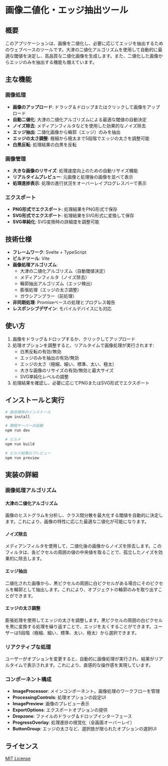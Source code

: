 # 画像二値化・エッジ抽出ツール

## 概要

このアプリケーションは、画像を二値化し、必要に応じてエッジを抽出するためのウェブベースのツールです。大津の二値化アルゴリズムを使用して自動的に最適な閾値を決定し、高品質な二値化画像を生成します。また、二値化した画像からエッジのみを抽出する機能も備えています。

## 主な機能

### 画像処理

- **画像のアップロード**: ドラッグ＆ドロップまたはクリックして画像をアップロード
- **自動二値化**: 大津の二値化アルゴリズムによる最適な閾値の自動決定
- **ノイズ除去**: メディアンフィルタなどを使用した効果的なノイズ除去
- **エッジ抽出**: 二値化画像から輪郭（エッジ）のみを抽出
- **エッジの太さ調整**: 極細から極太まで5段階でエッジの太さを調整可能
- **白黒反転**: 処理結果の白黒を反転

### 画像管理

- **大きな画像のリサイズ**: 処理速度向上のための自動リサイズ機能
- **リアルタイムプレビュー**: 元画像と処理後の画像を並べて表示
- **処理進捗表示**: 処理の進行状況をオーバーレイプログレスバーで表示

### エクスポート

- **PNG形式でエクスポート**: 処理結果をPNG形式で保存
- **SVG形式でエクスポート**: 処理結果をSVG形式に変換して保存
- **SVG単純化**: SVG変換時の詳細度を調整可能

## 技術仕様

- **フレームワーク**: Svelte + TypeScript
- **ビルドツール**: Vite
- **画像処理アルゴリズム**:
  - 大津の二値化アルゴリズム（自動閾値決定）
  - メディアンフィルタ（ノイズ除去）
  - 輪郭抽出アルゴリズム（エッジ検出）
  - 膨張処理（エッジの太さ調整）
  - ガウシアンブラー（前処理）
- **非同期処理**: Promiseベースの処理とプログレス報告
- **レスポンシブデザイン**: モバイルデバイスにも対応

## 使い方

1. 画像をドラッグ＆ドロップするか、クリックしてアップロード
2. 処理オプションを調整すると、リアルタイムで画像処理が実行されます:
   - 白黒反転の有効/無効
   - エッジのみを抽出の有効/無効
   - エッジの太さ（極細、細い、標準、太い、極太）
   - 大きな画像のリサイズの有効/無効と最大サイズ
   - SVG単純化レベルの調整
3. 処理結果を確認し、必要に応じてPNGまたはSVG形式でエクスポート

## インストールと実行

```bash
# 依存関係のインストール
npm install

# 開発サーバーの起動
npm run dev

# ビルド
npm run build

# ビルド結果のプレビュー
npm run preview
```

## 実装の詳細

### 画像処理アルゴリズム

#### 大津の二値化アルゴリズム
画像のヒストグラムを分析し、クラス間分散を最大化する閾値を自動的に決定します。これにより、画像の特性に応じた最適な二値化が可能になります。

#### ノイズ除去
メディアンフィルタを使用して、二値化後の画像からノイズを除去します。このフィルタは、各ピクセルの周囲の値の中央値を取ることで、孤立したノイズを効果的に除去します。

#### エッジ抽出
二値化された画像から、黒ピクセルの周囲に白ピクセルがある場合にそのピクセルを輪郭として抽出します。これにより、オブジェクトの輪郭のみを取り出すことができます。

#### エッジの太さ調整
膨張処理を使用してエッジの太さを調整します。黒ピクセルの周囲の白ピクセルを黒に変換する処理を繰り返すことで、エッジを太くすることができます。ユーザーは5段階（極細、細い、標準、太い、極太）から選択できます。

### リアクティブな処理
ユーザーがオプションを変更すると、自動的に画像処理が実行され、結果がリアルタイムで表示されます。これにより、直感的な操作感を実現しています。

### コンポーネント構成

- **ImageProcessor**: メインコンポーネント。画像処理のワークフローを管理
- **ProcessingControls**: 処理オプションの設定UI
- **ImagePreview**: 画像のプレビュー表示
- **ExportOptions**: エクスポートオプションの提供
- **Dropzone**: ファイルのドラッグ＆ドロップインターフェース
- **ProgressOverlay**: 処理進捗の視覚化（全画面オーバーレイ）
- **ButtonGroup**: エッジの太さなど、選択肢が限られたオプションの選択UI

## ライセンス

[MIT License](LICENSE)
